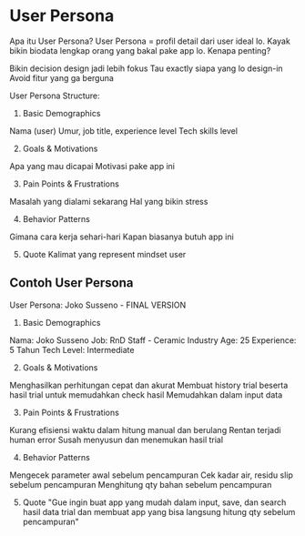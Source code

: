 # User Persona

Apa itu User Persona?
User Persona = profil detail dari user ideal lo. Kayak bikin biodata lengkap orang yang bakal pake app lo.
Kenapa penting?

Bikin decision design jadi lebih fokus
Tau exactly siapa yang lo design-in
Avoid fitur yang ga berguna

User Persona Structure:
1. Basic Demographics

Nama (user)
Umur, job title, experience level
Tech skills level

2. Goals & Motivations

Apa yang mau dicapai
Motivasi pake app ini

3. Pain Points & Frustrations

Masalah yang dialami sekarang
Hal yang bikin stress

4. Behavior Patterns

Gimana cara kerja sehari-hari
Kapan biasanya butuh app ini

5. Quote
Kalimat yang represent mindset user

## Contoh User Persona
User Persona: Joko Susseno - FINAL VERSION
1. Basic Demographics

Nama: Joko Susseno
Job: RnD Staff - Ceramic Industry
Age: 25
Experience: 5 Tahun
Tech Level: Intermediate

2. Goals & Motivations

Menghasilkan perhitungan cepat dan akurat
Membuat history trial beserta hasil trial untuk memudahkan check hasil
Memudahkan dalam input data

3. Pain Points & Frustrations

Kurang efisiensi waktu dalam hitung manual dan berulang
Rentan terjadi human error
Susah menyusun dan menemukan hasil trial

4. Behavior Patterns

Mengecek parameter awal sebelum pencampuran
Cek kadar air, residu slip sebelum pencampuran
Menghitung qty bahan sebelum pencampuran

5. Quote
"Gue ingin buat app yang mudah dalam input, save, dan search hasil data trial dan membuat app yang bisa langsung hitung qty sebelum pencampuran"